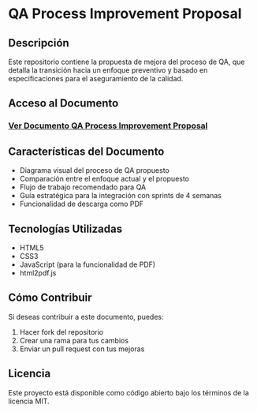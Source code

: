 # QA Process Improvement Proposal

## Descripción
Este repositorio contiene la propuesta de mejora del proceso de QA, que detalla la transición hacia un enfoque preventivo y basado en especificaciones para el aseguramiento de la calidad.

## Acceso al Documento

### [Ver Documento QA Process Improvement Proposal](https://sebastiancerpa.github.io/qa-document/qa-process-diagram.html)

## Características del Documento
- Diagrama visual del proceso de QA propuesto
- Comparación entre el enfoque actual y el propuesto
- Flujo de trabajo recomendado para QA
- Guía estratégica para la integración con sprints de 4 semanas
- Funcionalidad de descarga como PDF

## Tecnologías Utilizadas
- HTML5
- CSS3
- JavaScript (para la funcionalidad de PDF)
- html2pdf.js

## Cómo Contribuir
Si deseas contribuir a este documento, puedes:
1. Hacer fork del repositorio
2. Crear una rama para tus cambios
3. Enviar un pull request con tus mejoras

## Licencia
Este proyecto está disponible como código abierto bajo los términos de la licencia MIT.
